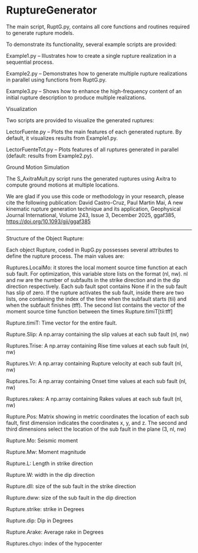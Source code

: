 # RuptureGenerator
The main script, RuptG.py, contains all core functions and routines required to generate rupture models.

To demonstrate its functionality, several example scripts are provided:

  Example1.py – Illustrates how to create a single rupture realization in a sequential process.

  Example2.py – Demonstrates how to generate multiple rupture realizations in parallel using functions from RuptG.py.

  Example3.py – Shows how to enhance the high-frequency content of an initial rupture description to produce multiple realizations.

Visualization

Two scripts are provided to visualize the generated ruptures:

  LectorFuente.py – Plots the main features of each generated rupture. By default, it visualizes results from Example1.py.

  LectorFuenteTot.py – Plots features of all ruptures generated in parallel (default: results from Example2.py).

Ground Motion Simulation

  The S_AxitraMult.py script runs the generated ruptures using Axitra to compute ground motions at multiple locations.

We are glad if you use this code or methodology in your research, please cite the following publication:
David Castro-Cruz, Paul Martin Mai, A new kinematic rupture generation technique and its application, Geophysical Journal International, Volume 243, Issue 3, December 2025, ggaf385, https://doi.org/10.1093/gji/ggaf385 

-------------------------------------------------------------------------------------------------------------------------------------------------------------
Structure of the Object Rupture:

Each object Rupture, coded in RupG.py possesses several attributes to define the rupture process. The main values are:

Ruptures.LocalMo: it stores the local moment source time function at each sub fault. For optimization, this variable store lists on the format (nl, nw). nl and nw are the number of subfaults in the strike direction and in the dip direction respectively. Each sub fault spot contains None if in the sub fault has slip of zero. If the rupture activates the sub fault, inside there are two lists, one containing the index of the time when the subfault starts (tii) and when the subfault finishes (tff). The second list contains the vector of the moment source time function between the times Rupture.timiT[tii:tff]

Rupture.timiT: Time vector for the entire fault.

Rupture.Slip: A np.array containing the slip values at each sub fault (nl, nw)

Ruptures.Trise: A np.array containing Rise time values at each sub fault (nl, nw)

Ruptures.Vr: A np.array containing Rupture velocity at each sub fault (nl, nw)

Ruptures.To: A np.array containing Onset time values at each sub fault (nl, nw)

Ruptures.rakes: A np.array containing  Rakes values at each sub fault (nl, nw)

Rupture.Pos: Matrix showing in metric coordinates the location of each sub fault, first dimension indicates the coordinates x, y, and z. The second and third dimensions select the location of the sub fault in the plane (3, nl, nw)

Rupture.Mo: Seismic moment

Rupture.Mw: Moment magnitude

Rupture.L: Length in strike direction

Rupture.W: width in the dip direction

Rupture.dll: size of the sub fault in the strike direction

Rupture.dww: size of the sub fault in the dip direction

Rupture.strike: strike  in Degrees

Rupture.dip: Dip in Degrees

Rupture.Arake: Average rake in Degrees

Ruptures.chyo: index of the hypocenter
